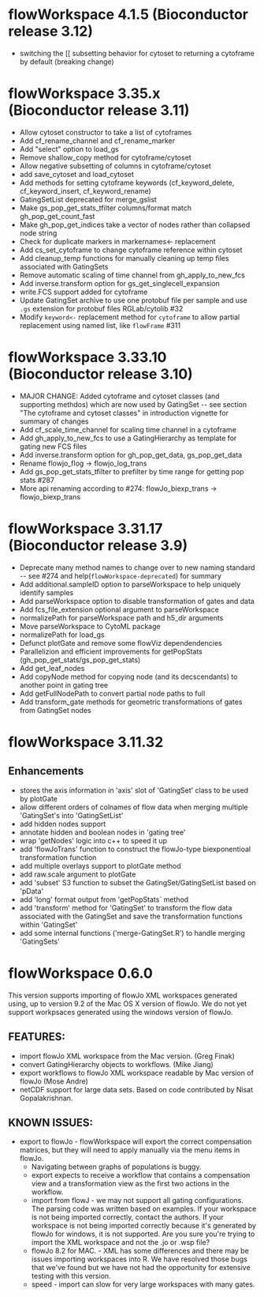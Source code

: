 # flowWorkspace 4.1.5 (Bioconductor release 3.12)
+ switching the [[ subsetting behavior for cytoset to returning a cytoframe by default (breaking change)

# flowWorkspace 3.35.x (Bioconductor release 3.11)

+ Allow cytoset constructor to take a list of cytoframes
+ Add cf_rename_channel and cf_rename_marker
+ Add "select" option to load_gs
+ Remove shallow_copy method for cytoframe/cytoset
+ Allow negative subsetting of columns in cytoframe/cytoset
+ add save_cytoset and load_cytoset
+ Add methods for setting cytoframe keywords (cf_keyword_delete, cf_keyword_insert, cf_keyword_rename)
+ GatingSetList deprecated for merge_gslist
+ Make gs_pop_get_stats_tfilter columns/format match gh_pop_get_count_fast
+ Make gh_pop_get_indices take a vector of nodes rather than collapsed node string
+ Check for duplicate markers in markernames<- replacement
+ Add cs_set_cytoframe to change cytoframe reference within cytoset
+ Add cleanup_temp functions for manually cleaning up temp files associated with GatingSets
+ Remove automatic scaling of time channel from  gh_apply_to_new_fcs
+ Add inverse.transform option for gs_get_singlecell_expansion
+ write.FCS support added for cytoframe
+ Update GatingSet archive to use one protobuf file per sample and use `.gs` extension for protobuf files RGLab/cytolib #32
+ Modify `keyword<-` replacement method for `cytoframe` to allow partial replacement using named list, like `flowFrame` #311

# flowWorkspace 3.33.10 (Bioconductor release 3.10)

+ MAJOR CHANGE: Added cytoframe and cytoset classes (and supporting methdos) which are now used by GatingSet
  -- see section "The cytoframe and cytoset classes" in introduction vignette for summary of changes
+ Add cf_scale_time_channel for scaling time channel in a cytoframe
+ Add gh_apply_to_new_fcs to use a GatingHierarchy as template for gating new FCS files
+ Add inverse.transform option for gh_pop_get_data, gs_pop_get_data
+ Rename flowjo_flog -> flowjo_log_trans
+ Add gs_pop_get_stats_tfilter to prefilter by time range for getting pop stats #287
+ More api renaming according to #274: flowJo_biexp_trans -> flowjo_biexp_trans

# flowWorkspace 3.31.17 (Bioconductor release 3.9)

+ Deprecate many method names to change over to new naming standard
  -- see #274 and help(`flowWorkspace-deprecated`) for summary
+ Add additional.sampleID option to parseWorkspace to help uniquely identify samples
+ Add parseWorkspace option to disable transformation of gates and data
+ Add fcs_file_extension optional argument to parseWorkspace
+ normalizePath for parseWorkspace path and h5_dir arguments
+ Move parseWorkspace to CytoML package
+ normalizePath for load_gs
+ Defunct plotGate and remove some flowViz dependendencies
+ Parallelizion and efficient improvements for getPopStats (gh_pop_get_stats/gs_pop_get_stats)
+ Add get_leaf_nodes
+ Add copyNode method for copying node (and its decscendants) to another point in gating tree
+ Add getFullNodePath to convert partial node paths to full
+ Add transform_gate methods for geometric transformations of gates from GatingSet nodes

# flowWorkspace 3.11.32

## Enhancements
+ stores the axis information in 'axis' slot of 'GatingSet' class to be used by plotGate
+ allow different orders of colnames of flow data when merging multiple 'GatingSet's into 'GatingSetList'
+ add hidden nodes support
+ annotate hidden and boolean nodes in 'gating tree'
+ wrap 'getNodes' logic into c++ to speed it up
+ add 'flowJoTrans' function to construct the flowJo-type biexponentioal transformation function
+ add multiple overlays support to plotGate method
+ add raw.scale argument to plotGate
+ add 'subset' S3 function to subset the GatingSet/GatingSetList based on 'pData'
+ add 'long' format output from 'getPopStats` method
+ add 'transform' method for 'GatingSet' to transform the flow data associated with the GatingSet and save the transformation functions within 'GatingSet'
+ add some internal functions ('merge-GatingSet.R') to handle merging 'GatingSets'	

# flowWorkspace 0.6.0

This version supports importing of flowJo XML workspaces generated using, up to version 9.2 of the Mac OS X version of flowJo. We do not yet support workpsaces generated using the windows version of flowJo. 

## FEATURES:

* import flowJo XML workspace from the Mac version. (Greg Finak)
* convert GatingHierarchy objects to workflows. (Mike Jiang)
* export workflows to flowJo XML workspace readable by Mac version of flowJo (Mose Andre)
* netCDF support for large data sets. Based on code contributed by Nisat Gopalakrishnan.

## KNOWN ISSUES:
	
* export to flowJo - flowWorkspace will export the correct compensation matrices, but they will need to apply manually via the menu items in flowJo.
	* Navigating between graphs of populations is buggy.
	* export expects to receive a workflow that contains a compensation view and a transformation view as the first two actions in the workflow. 
	* import from flowJ - we may not support all gating configurations. The parsing code was written based on examples. If your workspace is not being imported correctly, contact the authors. If your workspace is not being imported correctly because it's generated by flowJo for windows, it is not supported. Are you sure you're trying to import the XML workspace and not the .jo or .wsp file?
	* flowJo 8.2 for MAC. - XML has some differences and there may be issues importing workspaces into R. We have resolved those bugs that we've found but we have not had the opportunity for extensive testing with this version.
	* speed - import can slow for very large workspaces with many gates.
